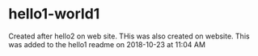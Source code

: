# hello1-world1
Created after hello2 on web site.  THis was also created on website.
This was added to the hello1 readme on 2018-10-23 at 11:04 AM
